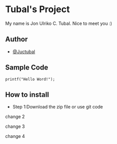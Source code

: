 # Tubal's Project
My name is Jon Ulriko C. Tubal. Nice to meet you :)

## Author
- [@Juctubal](https://github.com/Juctubal)

## Sample Code
`printf("Hello Word!");`

## How to install
- Step 1:Download the zip file or use git code

change 2

change 3

change 4

